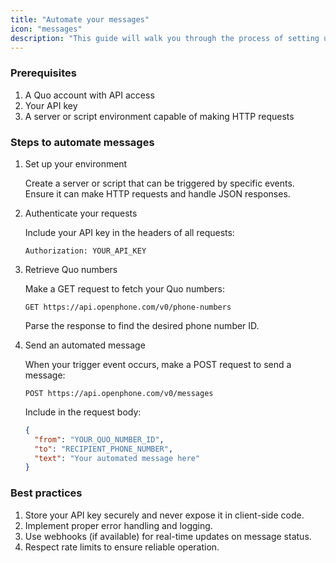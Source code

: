 ```yaml
---
title: "Automate your messages"
icon: "messages"
description: "This guide will walk you through the process of setting up automated messages using the Quo API."
---
```


### Prerequisites

1. A Quo account with API access
2. Your API key
3. A server or script environment capable of making HTTP requests

### Steps to automate messages

1. Set up your environment

   Create a server or script that can be triggered by specific events. Ensure it can make HTTP requests and handle JSON responses.

2. Authenticate your requests

   Include your API key in the headers of all requests:

   ```
   Authorization: YOUR_API_KEY
   ```

3. Retrieve Quo numbers

   Make a GET request to fetch your Quo numbers:

   ```
   GET https://api.openphone.com/v0/phone-numbers
   ```

   Parse the response to find the desired phone number ID.

4. Send an automated message

   When your trigger event occurs, make a POST request to send a message:

   ```
   POST https://api.openphone.com/v0/messages
   ```

   Include in the request body:
   ```json
   {
     "from": "YOUR_QUO_NUMBER_ID",
     "to": "RECIPIENT_PHONE_NUMBER",
     "text": "Your automated message here"
   }
   ```



### Best practices

1. Store your API key securely and never expose it in client-side code.
2. Implement proper error handling and logging.
3. Use webhooks (if available) for real-time updates on message status.
4. Respect rate limits to ensure reliable operation.
